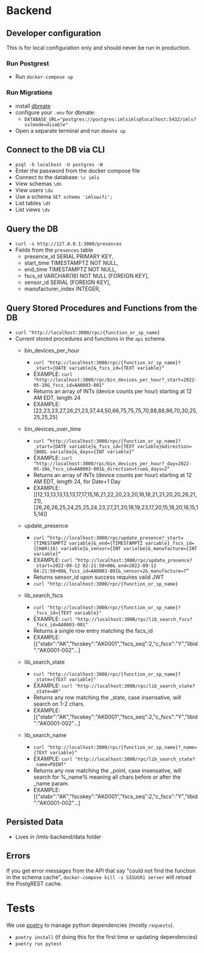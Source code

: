 # Backend

## Developer configuration

This is for local configuration only and should never be run in production.

### Run Postgrest

- Run `docker-compose up`

### Run Migrations

- install [dbmate](https://github.com/amacneil/dbmate)
- configure your `.env` for dbmate:
  - `DATABASE_URL="postgres://postgres:imlsimls@localhost:5432/imls?sslmode=disable"`
- Open a separate terminal and run `dbmate up`

## Connect to the DB via CLI

- `psql -h localhost -U postgres -W`
- Enter the password from the docker compose file
- Connect to the database: `\c imls`
- View schemas `\dn`
- View users `\du`
- Use a schema `SET schema 'imlswifi';`
- List tables `\dt`
- List views `\dv`

## Query the DB

- `curl -s http://127.0.0.1:3000/presences`
- Fields from the `presences` table
  - presence_id SERIAL PRIMARY KEY,
  - start_time TIMESTAMPTZ NOT NULL,
  - end_time TIMESTAMPTZ NOT NULL,
  - fscs_id VARCHAR(16) NOT NULL [FOREIGN KEY],
  - sensor_id SERIAL [FOREIGN KEY],
  - manufacturer_index INTEGER,

## Query Stored Procedures and Functions from the DB

- `curl "http://localhost:3000/rpc/{function_or_sp_name}`
- Current stored procedures and functions in the `api` schema
  - bin_devices_per_hour
    - `curl "http://localhost:3000/rpc/{function_or_sp_name}?_start={DATE variable}&_fscs_id={TEXT variable}"`
    - EXAMPLE:
        `curl "http://localhost:3000/rpc/bin_devices_per_hour?_start=2022-05-10&_fscs_id=AA0003-001"`
    - Returns an array of INTs (device counts per hour) starting at 12 AM EDT, length 24
    - EXAMPLE:
      [22,23,23,27,26,21,23,37,44,50,66,75,75,75,70,88,88,86,70,30,25,25,25,25]

  - bin_devices_over_time
    - `curl “http://localhost:3000/rpc/{function_or_sp_name}?_start={DATE variable}&_fscs_id={TEXT variable}&direction={BOOL varialbe}&_days={INT variable}“`
    - EXAMPLE:
      `curl “http://localhost:3000/rpc/bin_devices_per_hour?_day=2022-05-10&_fscs_id=AA0003-001&_direction=true&_days=2”`
    - Returns an array of INTs (device counts per hour) starting at 12 AM EDT, length 24, for Date+1 Day
    - EXAMPLE:  
          [[12,13,13,13,13,13,17,17,15,16,21,22,20,23,20,16,18,21,21,20,20,26,21,21],[26,26,26,25,24,25,25,24,23,27,21,20,18,19,23,17,20,15,18,20,18,15,15,14]]

  - update_presence
    - `curl “http://localhost:3000/rpc/update_presence?_start={TIMESTAMPTZ variable}&_end={TIMESTAMPTZ variable}_fscs_id={CHAR(16) variable}&_sensor={INT varialbe}&_manufacture={INT variable}“`
    - EXAMPLE:
      `curl “http://localhost:3000/rpc/update_presence?_start=2022-09-12 02:21:50+00&_end=2022-09-12 04:21:50+00&_fscs_id=AA0003-001&_sensor=2&_manufacture=7”`
    - Returns sensor_id upon success requires valid JWT
    - `curl "http://localhost:3000/rpc/{function_or_sp_name}`

  - lib_search_fscs
    - `curl "http://localhost:3000/rpc/{function_or_sp_name}?_fscs_id={TEXT variable}"`
    - EXAMPLE:
        `curl "http://localhost:3000/rpc/lib_search_fscs?_fscs_id=AA0003-001"`
    - Returns a single row entry matching the fscs_id
    - EXAMPLE:
      [{"stabr":"AK","fscskey":"AK0001","fscs_seq":2,"c_fscs":"Y","libid":"AK0001-002"...]
  
  - lib_search_state
    - `curl "http://localhost:3000/rpc/{function_or_sp_name}?_state={TEXT variable}"`
    - EXAMPLE:
        `curl "http://localhost:3000/rpc/lib_search_state?_state=AK"`
    - Returns any row matching the _state, case insensative, will search
    on 1-2 chars.
    - EXAMPLE:
      [{"stabr":"AK","fscskey":"AK0001","fscs_seq":2,"c_fscs":"Y","libid":"AK0001-002"...]

  - lib_search_name
    - `curl "http://localhost:3000/rpc/{function_or_sp_name}?_name={TEXT variable}"`
    - EXAMPLE:
        `curl "http://localhost:3000/rpc/lib_search_state?_name=POINT"`
    - Returns any row matching the _point, case insensative, will search for %_name% meaning all chars before or after the _name param.
    - EXAMPLE:
      [{"stabr":"AK","fscskey":"AK0001","fscs_seq":2,"c_fscs":"Y","libid":"AK0001-002"...]


## Persisted Data

- Lives in /imls-backend/data folder

## Errors

If you get error messages from the API that say "could not find the function in the schema cache", `docker-compose kill -s SIGUSR1 server` will reload the PostgREST cache.

# Tests

We use [poetry](https://python-poetry.org/) to manage python dependencies (mostly `requests`). 

- `poetry install` (if doing this for the first time or updating dependencies)
- `poetry run pytest`
